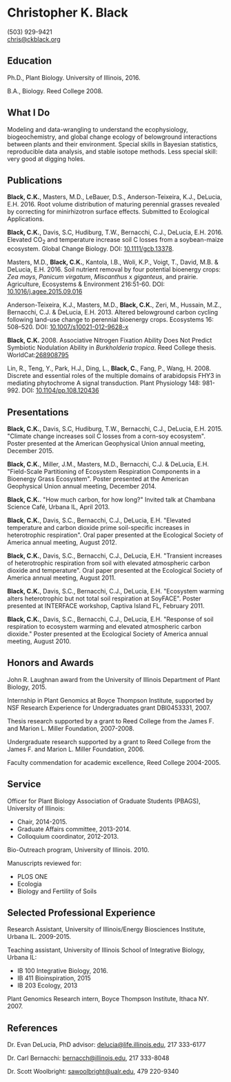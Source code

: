 
# Christopher K. Black

(503) 929-9421  
chris@ckblack.org

## Education
Ph.D., Plant Biology. University of Illinois, 2016.

B.A., Biology. Reed College 2008.

## What I Do
Modeling and data-wrangling to understand the ecophysiology, biogeochemistry, and global change ecology of belowground interactions between plants and their environment. Special skills in Bayesian statistics, reproducible data analysis, and stable isotope methods. Less special skill: very good at digging holes.

## Publications

**Black, C.K.**, Masters, M.D., LeBauer, D.S., Anderson-Teixeira, K.J., DeLucia, E.H. 2016. Root volume distribution of maturing perennial grasses revealed by correcting for minirhizotron surface effects. Submitted to Ecological Applications.
 
**Black, C.K.**, Davis, S.C, Hudiburg, T.W., Bernacchi, C.J., DeLucia, E.H. 2016. Elevated CO<sub>2</sub> and temperature increase soil C losses from a soybean-maize ecosystem. Global Change Biology. DOI: [10.1111/gcb.13378](http://dx.doi.org/10.1111/gcb.13378).

Masters, M.D., **Black, C.K.**, Kantola, I.B., Woli, K.P., Voigt, T., David, M.B. & DeLucia, E.H. 2016. Soil nutrient removal by four potential bioenergy crops: *Zea mays*, *Panicum virgatum*, *Miscanthus* x *giganteus*, and prairie. Agriculture, Ecosystems & Environment 216:51-60. DOI: [10.1016/j.agee.2015.09.016](http://dx.doi.org/10.1016/j.agee.2015.09.016)

Anderson-Teixeira, K.J., Masters, M.D., **Black, C.K.**, Zeri, M., Hussain, M.Z., Bernacchi, C.J. & DeLucia, E.H. 2013. Altered belowground carbon cycling following land-use change to perennial bioenergy crops. Ecosystems 16: 508–520. DOI: [10.1007/s10021-012-9628-x](http://dx.doi.org/10.1007/s10021-012-9628-x)

**Black, C.K.** 2008. Associative Nitrogen Fixation Ability Does Not Predict Symbiotic Nodulation Ability in *Burkholderia tropica*. Reed College thesis. WorldCat:[268908795](https://www.worldcat.org/search?q=268908795)

Lin, R., Teng, Y., Park, H.J., Ding, L., **Black, C.**, Fang, P., Wang, H. 2008. Discrete and essential roles of the multiple domains of arabidopsis FHY3 in mediating phytochrome A signal transduction. Plant Physiology 148: 981-992. DOI: [10.1104/pp.108.120436](http://dx.doi.org/10.1104/pp.108.120436)

## Presentations

**Black, C.K.**, Davis, S.C, Hudiburg, T.W., Bernacchi, C.J., DeLucia, E.H. 2015. "Climate change increases soil C losses from a corn-soy ecosystem". Poster presented at the American Geophysical Union annual meeting, December 2015.

**Black, C.K.**, Miller, J.M., Masters, M.D., Bernacchi, C.J. & DeLucia, E.H. "Field-Scale Partitioning of Ecosystem Respiration Components in a Bioenergy Grass Ecosystem". Poster presented at the American Geophysical Union annual meeting, December 2014.

**Black, C.K.**. "How much carbon, for how long?" Invited talk at Chambana Science Café, Urbana IL, April 2013.

**Black, C.K.**, Davis, S.C., Bernacchi, C.J., DeLucia, E.H. "Elevated temperature and carbon dioxide prime soil-specific increases in heterotrophic respiration". Oral paper presented at the Ecological Society of America annual meeting, August 2012.

**Black, C.K.**, Davis, S.C., Bernacchi, C.J., DeLucia, E.H. "Transient increases of heterotrophic respiration from soil with elevated atmospheric carbon dioxide and temperature". Oral paper presented at the Ecological Society of America annual meeting, August 2011.

**Black, C.K.**, Davis, S.C., Bernacchi, C.J., DeLucia, E.H. "Ecosystem warming alters heterotrophic but not total soil respiration at SoyFACE". Poster presented at INTERFACE workshop, Captiva Island FL, February 2011.

**Black, C.K.**, Davis, S.C., Bernacchi, C.J., DeLucia, E.H. "Response of soil respiration to ecosystem warming and elevated atmospheric carbon dioxide." Poster presented at the Ecological Society of America annual meeting, August 2010.


## Honors and Awards

John R. Laughnan award from the University of Illinois Department of Plant Biology, 2015.

Internship in Plant Genomics at Boyce Thompson Institute, supported by NSF Research Experience for Undergraduates grant DBI0453331, 2007. 

Thesis research supported by a grant to Reed College from the James F. and Marion L. Miller Foundation, 2007-2008.

Undergraduate research supported by a grant to Reed College from the James F. and Marion L. Miller Foundation, 2006.

Faculty commendation for academic excellence, Reed College 2004-2005.

## Service

Officer for Plant Biology Association of Graduate Students (PBAGS), University of Illinois:

* Chair, 2014-2015.
* Graduate Affairs committee, 2013-2014.
* Colloquium coordinator, 2012-2013.

Bio-Outreach program, University of Illinois. 2010.

Manuscripts reviewed for:

* PLOS ONE 
* Ecologia
* Biology and Fertility of Soils

## Selected Professional Experience

Research Assistant, University of Illinois/Energy Biosciences Institute, Urbana IL. 2009-2015.

Teaching assistant, University of Illinois School of Integrative Biology, Urbana IL:

* IB 100 Integrative Biology, 2016.
* IB 411 Bioinspiration, 2015
* IB 203 Ecology, 2013

Plant Genomics Research intern, Boyce Thompson Institute, Ithaca NY. 2007.

## References

Dr. Evan DeLucia, PhD advisor: delucia@life.illinois.edu, 217 333-6177

Dr. Carl Bernacchi: bernacch@illinois.edu, 217 333-8048

Dr. Scott Woolbright: sawoolbright@ualr.edu, 479 220-9340
